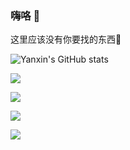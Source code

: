### 嗨咯 👋
这里应该没有你要找的东西🤔

<!--
**Liyx55/Liyx55** is a ✨ _special_ ✨ repository because its `README.md` (this file) appears on your GitHub profile.

Here are some ideas to get you started:

- 🔭 I’m currently working on ...
- 🌱 I’m currently learning ...
- 👯 I’m looking to collaborate on ...
- 🤔 I’m looking for help with ...
- 💬 Ask me about ...
- 📫 How to reach me: ...
- 😄 Pronouns: ...
- ⚡ Fun fact: ...
-->
![Yanxin's GitHub stats](https://github-readme-stats.vercel.app/api?username=Liyx55)
<!-- Markdown -->
![](https://visitor-badge.glitch.me/badge?page_id=Liyx55)
<!-- HTML -->
<div align="left"> 
  <img src="https://visitor-badge.glitch.me/badge?page_id=Liyx55" />
</div>


![](https://visitor-badge.glitch.me/badge?page_id=Liyx55)
<!-- HTML -->
<div align="left"> 
  <img src="https://visitor-badge.glitch.me/badge?Liyx55" />
</div>
